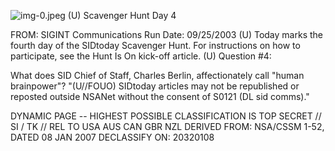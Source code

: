 ![img-0.jpeg](img-0.jpeg)
(U) Scavenger Hunt Day 4

FROM:
SIGINT Communications
Run Date: 09/25/2003
(U) Today marks the fourth day of the SIDtoday Scavenger Hunt. For instructions on how to participate, see the Hunt Is On kick-off article.
(U) Question \#4:

What does SID Chief of Staff, Charles Berlin, affectionately call "human brainpower"?
"(U//FOUO) SIDtoday articles may not be republished or reposted outside NSANet without the consent of S0121 (DL sid comms)."

DYNAMIC PAGE -- HIGHEST POSSIBLE CLASSIFICATION IS TOP SECRET // SI / TK // REL TO USA AUS CAN GBR NZL DERIVED FROM: NSA/CSSM 1-52, DATED 08 JAN 2007 DECLASSIFY ON: 20320108
